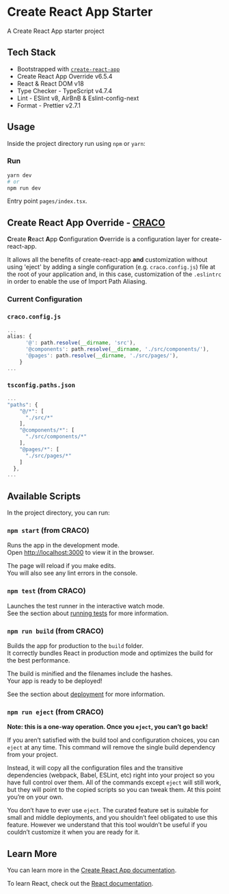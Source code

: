 # Create React App Starter

A Create React App starter project

## Tech Stack

- Bootstrapped with [`create-react-app`](https://github.com/facebook/create-react-app)
- Create React App Override v6.5.4
- React & React DOM v18
- Type Checker - TypeScript v4.7.4
- Lint - ESlint v8, AirBnB & Eslint-config-next
- Format - Prettier v2.7.1

## Usage

Inside the project directory run using `npm` or `yarn`:
### Run

```bash
yarn dev
# or
npm run dev
```

Entry point `pages/index.tsx`.

## Create React App Override - [CRACO](https://github.com/dilanx/craco)
**C**reate **R**eact **A**pp **C**onfiguration **O**verride is a configuration layer for create-react-app.

It allows all the benefits of create-react-app **and** customization without using 'eject' by adding a single configuration (e.g. `craco.config.js`) file at the root of your application and, in this case, customization of the `.eslintrc` in order to enable the use of Import Path Aliasing.

### Current Configuration

### `craco.config.js`

```javascript
...
alias: {
      '@': path.resolve(__dirname, 'src'),
      '@components': path.resolve(__dirname, './src/components/'),
      '@pages': path.resolve(__dirname, './src/pages/'),
    }
...
```

### `tsconfig.paths.json`

```javascript
...
"paths": {
    "@/*": [
      "./src/*"
    ],
    "@components/*": [
      "./src/components/*"
    ],
    "@pages/*": [
      "./src/pages/*"
    ]
  },
...
```
## Available Scripts

In the project directory, you can run:

### `npm start` (from CRACO)

Runs the app in the development mode.\
Open [http://localhost:3000](http://localhost:3000) to view it in the browser.

The page will reload if you make edits.\
You will also see any lint errors in the console.

### `npm test` (from CRACO)

Launches the test runner in the interactive watch mode.\
See the section about [running tests](https://facebook.github.io/create-react-app/docs/running-tests) for more information.

### `npm run build` (from CRACO)

Builds the app for production to the `build` folder.\
It correctly bundles React in production mode and optimizes the build for the best performance.

The build is minified and the filenames include the hashes.\
Your app is ready to be deployed!

See the section about [deployment](https://facebook.github.io/create-react-app/docs/deployment) for more information.

### `npm run eject` (from CRACO)

**Note: this is a one-way operation. Once you `eject`, you can’t go back!**

If you aren’t satisfied with the build tool and configuration choices, you can `eject` at any time. This command will remove the single build dependency from your project.

Instead, it will copy all the configuration files and the transitive dependencies (webpack, Babel, ESLint, etc) right into your project so you have full control over them. All of the commands except `eject` will still work, but they will point to the copied scripts so you can tweak them. At this point you’re on your own.

You don’t have to ever use `eject`. The curated feature set is suitable for small and middle deployments, and you shouldn’t feel obligated to use this feature. However we understand that this tool wouldn’t be useful if you couldn’t customize it when you are ready for it.

## Learn More

You can learn more in the [Create React App documentation](https://facebook.github.io/create-react-app/docs/getting-started).

To learn React, check out the [React documentation](https://reactjs.org/).
